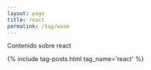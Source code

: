 ```yaml
---
layout: page
title: react
permalink: /tag/wasm
---
```


Contenido sobre react

{% include tag-posts.html tag_name='react' %}
